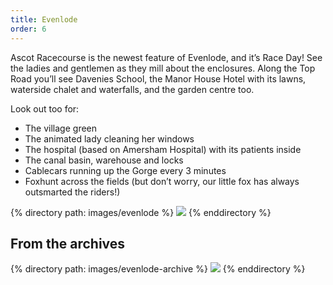 ```yaml
---
title: Evenlode
order: 6
---
```


Ascot Racecourse is the newest feature of Evenlode, and it’s Race Day! See the ladies and gentlemen as they mill about the enclosures. Along the Top Road you’ll see Davenies School, the Manor House Hotel with its lawns, waterside chalet and waterfalls, and the garden centre too.

Look out too for:

* The village green
* The animated lady cleaning her windows
* The hospital (based on Amersham Hospital) with its patients inside
* The canal basin, warehouse and locks
* Cablecars running up the Gorge every 3 minutes
* Foxhunt across the fields (but don’t worry, our little fox has always outsmarted the riders!)

<div class="gallery">
{% directory path: images/evenlode %}
  <img src="{{ file.url | prepend: site.baseurl }}" />
{% enddirectory %}
</div>

## From the archives

<div class="gallery">
{% directory path: images/evenlode-archive %}
  <img src="{{ file.url | prepend: site.baseurl }}" />
{% enddirectory %}
</div>